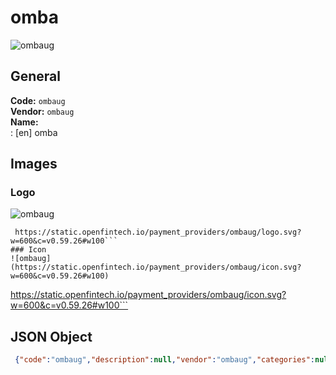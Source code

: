 # omba 
![ombaug](https://static.openfintech.io/payment_providers/ombaug/logo.svg?w=600&c=v0.59.26#w100)  
## General 
**Code:** `ombaug`  
**Vendor:** `ombaug`  
**Name:**  
:	[en] omba  
## Images 
### Logo 
![ombaug](https://static.openfintech.io/payment_providers/ombaug/logo.svg?w=600&c=v0.59.26#w100)  
```
 https://static.openfintech.io/payment_providers/ombaug/logo.svg?w=600&c=v0.59.26#w100```  
### Icon 
![ombaug](https://static.openfintech.io/payment_providers/ombaug/icon.svg?w=600&c=v0.59.26#w100)  
```
 https://static.openfintech.io/payment_providers/ombaug/icon.svg?w=600&c=v0.59.26#w100```  
## JSON Object 
```json
 {"code":"ombaug","description":null,"vendor":"ombaug","categories":null,"countries":null,"payment_method":null,"payout_method":null,"metadata":{"about_payments_code":"ombaug"},"name":{"en":"omba"}}```  
